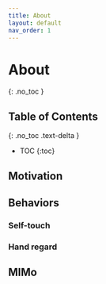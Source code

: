 ```yaml
---
title: About
layout: default
nav_order: 1
---
```


# About

{: .no_toc }

## Table of Contents
{: .no_toc .text-delta }

- TOC
  {:toc}

## Motivation

## Behaviors

### Self-touch

### Hand regard

## MIMo